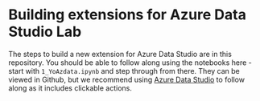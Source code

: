 # Building extensions for Azure Data Studio Lab

The steps to build a new extension for Azure Data Studio are in this repository. You should be able to follow along using the notebooks here - start with `1_YoAzdata.ipynb` and step through from there. They can be viewed in Github, but we recommend using [Azure Data Studio](https://docs.microsoft.com/en-us/sql/azure-data-studio/download) to follow along as it includes clickable actions.

